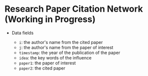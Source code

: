 # Research Paper Citation Network (Working in Progress)


* Data fields

	- `i`: the author's name from the cited paper
	- `j`: the author's name from the paper of interest 
	- `timestamp`: the year of the publication of the paper
	- `idea`: the key words of the influence
	- `paper1`: the paper of interest 
	- `paper2`: the cited paper

	
